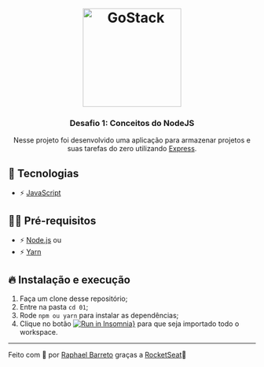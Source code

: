 <h1 align="center">
  <img alt="GoStack" src="https://rocketseat-cdn.s3-sa-east-1.amazonaws.com/bootcamp-header.png" width="200px">
</h1>

<h3 align="center">Desafio 1: Conceitos do NodeJS</h3>

<p align="center">Nesse projeto foi desenvolvido uma aplicação para armazenar projetos e suas tarefas do zero utilizando <a href=https://expressjs.com/pt-br> Express</a>.</p>

## 🚀 Tecnologias

- ⚡ [JavaScript](https://skylab.rocketseat.com.br/journey/starter)

## ✋🏻 Pré-requisitos

- ⚡ [Node.js](https://nodejs.org/en/) ou
- ⚡ [Yarn](https://yarnpkg.com/pt-BR/docs/install)

## 🔥 Instalação e execução

1. Faça um clone desse repositório;
2. Entre na pasta `cd 01`;
3. Rode `npm ou yarn` para instalar as dependências;
4. Clique no botão [![Run in Insomnia}](https://insomnia.rest/images/run.svg)](https://insomnia.rest/run/?label=Desafio%201%3A%20Conceitos%20do%20NodeJS&uri=https%3A%2F%2Fraw.githubusercontent.com%2Fraphabarreto%2Fgostack-desafios%2Fmaster%2F01%2FDesafio%252001.json) para que seja importado todo o workspace.

---

Feito com 💖 por [Raphael Barreto](https://raphabarreto.com.br/)
graças a [RocketSeat](https://rocketseat.com.br/)🚀
